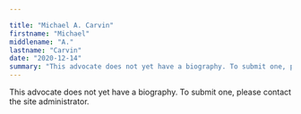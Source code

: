 ```yaml
---

title: "Michael A. Carvin"
firstname: "Michael"
middlename: "A."
lastname: "Carvin"
date: "2020-12-14"
summary: "This advocate does not yet have a biography. To submit one, please contact the site administrator."
---
```

This advocate does not yet have a biography. To submit one, please contact the site administrator.

